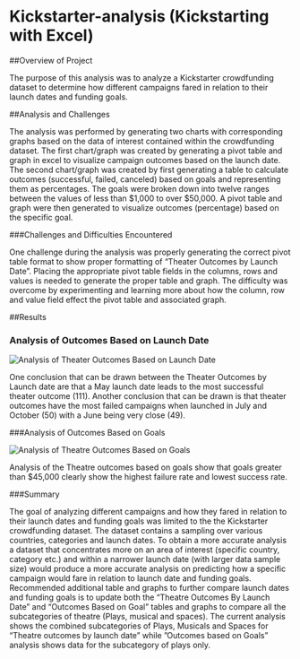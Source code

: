 # Kickstarter-analysis (Kickstarting with Excel)

##Overview of Project

The purpose of this analysis was to analyze a Kickstarter crowdfunding dataset to determine how different campaigns fared in relation to their launch dates and funding goals. 

##Analysis and Challenges

The analysis was performed by generating two charts with corresponding graphs based on the data of interest contained within the crowdfunding dataset. The first chart/graph was created by generating a pivot table and graph in excel to visualize campaign outcomes based on the launch date.  The second chart/graph was created by first generating a table to calculate outcomes (successful, failed, canceled) based on goals and representing them as percentages. The goals were broken down into twelve ranges between the values of less than $1,000 to over $50,000. A pivot table and graph were then generated to visualize outcomes (percentage) based on the specific goal. 

###Challenges and Difficulties Encountered

One challenge during the analysis was properly generating the correct pivot table format to show proper formatting of “Theater Outcomes by Launch Date”.  Placing the appropriate pivot table fields in the columns, rows and values is needed to generate the proper table and graph. The difficulty was overcome by experimenting and learning more about how the column, row and value field effect the pivot table and associated graph.

##Results

### Analysis of Outcomes Based on Launch Date

![Analysis of Theater Outcomes Based on Launch Date](https://github.com.com/y2k600f4/kickstarter-analysis/Resources/Theater_Outcomes_vs_Launch.png)

One conclusion that can be drawn between the Theater Outcomes by Launch date are that a May launch date leads to the most successful theater outcome (111).  Another conclusion that can be drawn is that theater outcomes have the most failed campaigns when launched in July and October (50) with a June being very close (49). 

###Analysis of Outcomes Based on Goals


![Analysis of Theatre Outcomes Based on Goals](https://github.com.com/y2k600f4/kickstarter-analysis/Resources/Outcomes_vs_Goals.png)

Analysis of the Theatre outcomes based on goals show that goals greater than $45,000 clearly show the highest failure rate and lowest success rate.

###Summary

The goal of analyzing different campaigns and how they fared in relation to their launch dates and funding goals was limited to the the Kickstarter crowdfunding dataset. The dataset contains a sampling over various countries, categories and launch dates. To obtain a more accurate analysis a dataset that concentrates more on an area of interest (specific country, category etc.) and within a narrower launch date (with larger data sample size) would produce a more accurate analysis on predicting how a specific campaign would fare in relation to launch date and funding goals.
Recommended additional table and graphs to further compare launch dates and funding goals is to update both the “Theatre Outcomes By Launch Date” and “Outcomes Based on Goal” tables and graphs to compare all the subcategories of theatre (Plays, musical and spaces). The current analysis shows the combined subcategories of Plays, Musicals and Spaces for “Theatre outcomes by launch date” while  ”Outcomes based on Goals” analysis shows data for the subcategory of plays only. 

